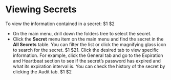 [title]: # (Viewing Secrets)
[tags]: # (XXX)
[priority]: # (1000)

# Viewing Secrets

To view the information contained in a secret:
$1
$2
   - On the main menu, drill down the folders tree to select the secret.
   - Click the **Secret** menu item on the main menu and find the secret in the **All Secrets** table. You can filter the list or click the magnifying glass icon to search for the secret.
$1
$21. Click the desired tab to view specific information. For example, click the General tab and go to the Expiration and Heartbeat section to see if the secret’s password has expired and what its expiration interval is. You can check the history of the secret by clicking the Audit tab.
$1
$2